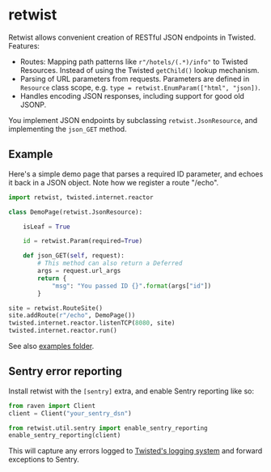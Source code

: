# retwist

Retwist allows convenient creation of RESTful JSON endpoints in Twisted. Features:

* Routes: Mapping path patterns like `r"/hotels/(.*)/info"` to Twisted Resources. Instead of using the Twisted
`getChild()` lookup mechanism.
* Parsing of URL parameters from requests. Parameters are defined in `Resource` class scope, e.g.
`type = retwist.EnumParam(["html", "json])`.
* Handles encoding JSON responses, including support for good old JSONP.

You implement JSON endpoints by subclassing `retwist.JsonResource`, and implementing the `json_GET` method.

## Example

Here's a simple demo page that parses a required ID parameter, and echoes it back in a JSON object. Note how we register
a route "/echo". 

```python
import retwist, twisted.internet.reactor

class DemoPage(retwist.JsonResource):

    isLeaf = True

    id = retwist.Param(required=True)

    def json_GET(self, request):
        # This method can also return a Deferred
        args = request.url_args
        return {
            "msg": "You passed ID {}".format(args["id"])
        }

site = retwist.RouteSite()
site.addRoute(r"/echo", DemoPage())
twisted.internet.reactor.listenTCP(8080, site)
twisted.internet.reactor.run()
```

See also [examples folder](retwist/examples).

## Sentry error reporting

Install retwist with the `[sentry]` extra, and enable Sentry reporting like so:

```python
from raven import Client
client = Client("your_sentry_dsn")

from retwist.util.sentry import enable_sentry_reporting
enable_sentry_reporting(client)
```

This will capture any errors logged to [Twisted's logging system](http://twistedmatrix.com/documents/current/core/howto/logging.html)
 and forward exceptions to Sentry.